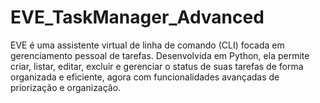 # EVE_TaskManager_Advanced
EVE é uma assistente virtual de linha de comando (CLI) focada em gerenciamento pessoal de tarefas. Desenvolvida em Python, ela permite criar, listar, editar, excluir e gerenciar o status de suas tarefas de forma organizada e eficiente, agora com funcionalidades avançadas de priorização e organização.
